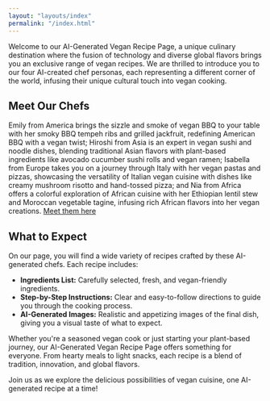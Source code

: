 ```yaml
---
layout: "layouts/index"
permalink: "/index.html"
---
```


Welcome to our AI-Generated Vegan Recipe Page, a unique culinary destination where the fusion of technology and diverse global flavors brings you an exclusive range of vegan recipes. We are thrilled to introduce you to our four AI-created chef personas, each representing a different corner of the world, infusing their unique cultural touch into vegan cooking.

## Meet Our Chefs

Emily from America brings the sizzle and smoke of vegan BBQ to your table with her smoky BBQ tempeh ribs and grilled jackfruit, redefining American BBQ with a vegan twist; Hiroshi from Asia is an expert in vegan sushi and noodle dishes, blending traditional Asian flavors with plant-based ingredients like avocado cucumber sushi rolls and vegan ramen; Isabella from Europe takes you on a journey through Italy with her vegan pastas and pizzas, showcasing the versatility of Italian vegan cuisine with dishes like creamy mushroom risotto and hand-tossed pizza; and Nia from Africa offers a colorful exploration of African cuisine with her Ethiopian lentil stew and Moroccan vegetable tagine, infusing rich African flavors into her vegan creations. [Meet them here](/our-chefs)

## What to Expect

On our page, you will find a wide variety of recipes crafted by these AI-generated chefs. Each recipe includes:

- **Ingredients List:** Carefully selected, fresh, and vegan-friendly ingredients.
- **Step-by-Step Instructions:** Clear and easy-to-follow directions to guide you through the cooking process.
- **AI-Generated Images:** Realistic and appetizing images of the final dish, giving you a visual taste of what to expect.

Whether you're a seasoned vegan cook or just starting your plant-based journey, our AI-Generated Vegan Recipe Page offers something for everyone. From hearty meals to light snacks, each recipe is a blend of tradition, innovation, and global flavors. 

Join us as we explore the delicious possibilities of vegan cuisine, one AI-generated recipe at a time!